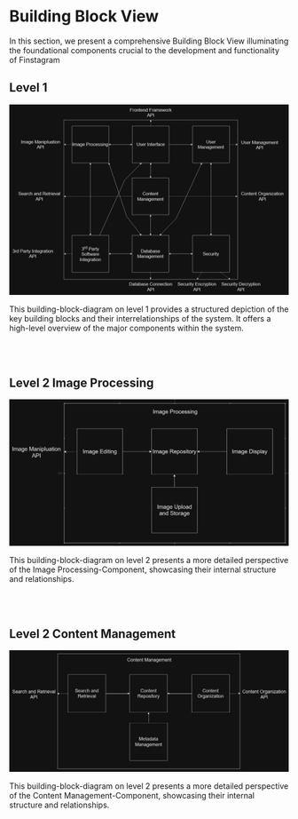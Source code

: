 # Building Block View

In this section, we present a comprehensive Building Block View illuminating the foundational components crucial to the development and functionality of Finstagram 

## Level 1
![alt text](images/level1finalnew.png)

This building-block-diagram on level 1 provides a structured depiction of the key building blocks and their interrelationships of the system. It offers a high-level overview of the major components within the system.

<br/><br/>
## Level 2 Image Processing
![alt text](images/level2new.png)

This building-block-diagram on level 2 presents a more detailed perspective of the Image Processing-Component, showcasing their internal structure and relationships.

<br/><br/>
## Level 2 Content Management
![alt text](images/level2othernew.png)

This building-block-diagram on level 2 presents a more detailed perspective of the Content Management-Component, showcasing their internal structure and relationships.
